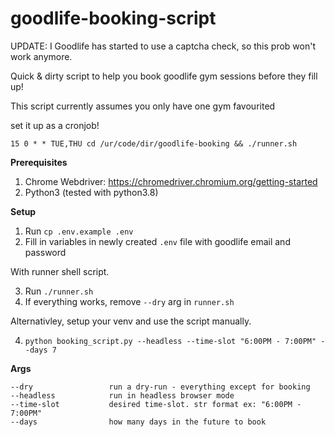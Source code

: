 # goodlife-booking-script

UPDATE: I Goodlife has started to use a captcha check, so this prob won't work anymore. 

Quick & dirty script to help you book goodlife gym sessions before they fill up!

This script currently assumes you only have one gym favourited

set it up as a cronjob!

`15 0 * * TUE,THU cd /ur/code/dir/goodlife-booking && ./runner.sh`

**Prerequisites**

1. Chrome Webdriver: https://chromedriver.chromium.org/getting-started
2. Python3 (tested with python3.8)

**Setup**

1. Run `cp .env.example .env`
2. Fill in variables in newly created `.env` file with goodlife email and password

With runner shell script.

3. Run `./runner.sh`
4. If everything works, remove `--dry` arg in `runner.sh`

Alternativley, setup your venv and use the script manually.

4. `python booking_script.py --headless --time-slot "6:00PM - 7:00PM" --days 7`

**Args**

```
--dry                 run a dry-run - everything except for booking
--headless            run in headless browser mode
--time-slot           desired time-slot. str format ex: "6:00PM - 7:00PM"
--days                how many days in the future to book
```


